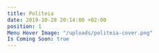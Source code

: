 ```yaml
---
title: Politeia
date: 2019-10-28 20:14:00 +02:00
position: 1
Menu Hover Image: "/uploads/politeia-cover.png"
Is Coming Soon: true
---
```


